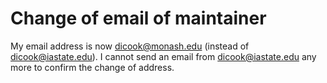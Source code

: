 # Change of email of maintainer

My email address is now dicook@monash.edu (instead of dicook@iastate.edu). I cannot send an email from dicook@iastate.edu any more to confirm the change of address.
